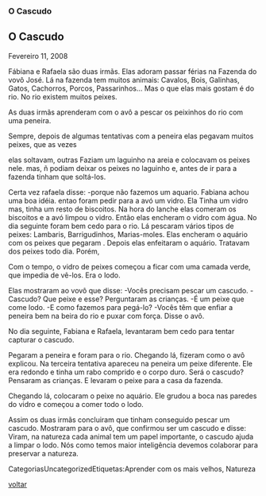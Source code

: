 ### O Cascudo

## **O Cascudo**

Fevereiro 11, 2008

Fábiana e Rafaela são duas irmãs. Elas adoram passar férias na Fazenda do vovô José. Lá na fazenda tem muitos animais: Cavalos, Bois, Galinhas, Gatos, Cachorros, Porcos, Passarinhos… Mas o que elas mais gostam é do rio. No rio existem muitos peixes.

As duas irmãs aprenderam com o avô a pescar os peixinhos do rio com uma peneira.

Sempre, depois de algumas tentativas com a peneira elas pegavam muitos peixes, que as vezes

elas soltavam, outras Faziam um laguinho na areia e colocavam os peixes nele. mas, ñ podiam deixar os peixes no laguinho e, antes de ir para a fazenda tinham que soltá-los.

Certa vez rafaela disse: -porque não fazemos um aquario. Fabiana achou uma boa idéia. entao foram pedir para a avó um vidro. Ela Tinha um vidro mas, tinha um resto de biscoitos. Na hora do lanche elas comeram os biscoitos e a avó limpou o vidro. Então elas encheram o vidro com água. No dia seguinte foram bem cedo para o rio. Lá pescaram vários tipos de peixes: Lambaris, Barrigudinhos, Marias-moles. Elas encheram o aquário com os peixes que pegaram . Depois elas enfeitaram o aquário. Tratavam dos peixes todo dia. Porém,

Com o tempo, o vidro de peixes começou a ficar com uma camada verde, que impedia de vê-los. Era o lodo.

Elas mostraram ao vovô que disse: -Vocês precisam pescar um cascudo. -Cascudo? Que peixe e esse? Perguntaram as crianças. -É um peixe que come lodo. -E como fazemos para pegá-lo? -Vocês têm que enfiar a peneira bem na beira do rio e puxar com força. Disse o avô.

No dia seguinte, Fabiana e Rafaela, levantaram bem cedo para tentar capturar o cascudo.

Pegaram a peneira e foram para o rio. Chegando lá, fizeram como o avô explicou. Na terceira tentativa apareceu na peneira um peixe diferente. Ele era redondo e tinha um rabo comprido e o corpo duro. Será o cascudo? Pensaram as crianças. E levaram o peixe para a casa da fazenda.

Chegando lá, colocaram o peixe no aquário. Ele grudou a boca nas paredes do vidro e começou a comer todo o lodo.

Assim os duas irmãs concluiram que tinham conseguido pescar um cascudo. Mostraram para o avô, que confirmou ser um cascudo e disse: Viram, na natureza cada animal tem um papel importante, o cascudo ajuda a limpar o lodo. Nós como temos maior inteligência devemos colaborar para preservar a natureza.

CategoriasUncategorizedEtiquetas:Aprender com os mais velhos, Natureza

[voltar](./)